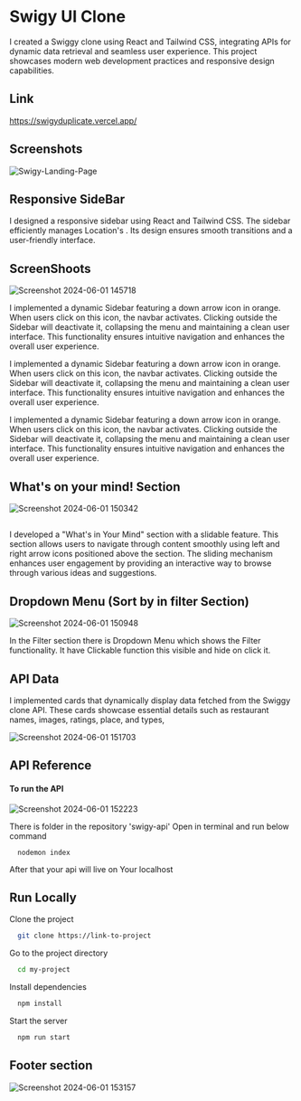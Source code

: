 # Swigy UI Clone 
I created a Swiggy clone using React and Tailwind CSS, integrating APIs for dynamic data retrieval and seamless user experience. This project showcases modern web development practices and responsive design capabilities.

## Link
https://swigyduplicate.vercel.app/

## Screenshots

![Swigy-Landing-Page](https://github.com/Uditsingh1234/example/assets/141742304/ec9ac00d-a09c-4feb-9f6a-4c9c3dd602df)

## Responsive SideBar

I designed a responsive sidebar using React and Tailwind CSS. The sidebar efficiently manages Location's . Its design ensures smooth transitions and a user-friendly interface.

## ScreenShoots

![Screenshot 2024-06-01 145718](https://github.com/Uditsingh1234/example/assets/141742304/62941f3a-cf49-49fe-8692-d2adf1b45a8a)

I implemented a dynamic Sidebar featuring a down arrow icon in orange. When users click on this icon, the navbar activates. Clicking outside the Sidebar will deactivate it, collapsing the menu and maintaining a clean user interface. This functionality ensures intuitive navigation and enhances the overall user experience.

I implemented a dynamic Sidebar featuring a down arrow icon in orange. When users click on this icon, the navbar activates. Clicking outside the Sidebar will deactivate it, collapsing the menu and maintaining a clean user interface. This functionality ensures intuitive navigation and enhances the overall user experience.

I implemented a dynamic Sidebar featuring a down arrow icon in orange. When users click on this icon, the navbar activates. Clicking outside the Sidebar will deactivate it, collapsing the menu and maintaining a clean user interface. This functionality ensures intuitive navigation and enhances the overall user experience.
## What's on your mind! Section

![Screenshot 2024-06-01 150342](https://github.com/Uditsingh1234/example/assets/141742304/6ee6d84b-4e6f-4768-a0ff-8cb629f221a5)

## 

I developed a "What's in Your Mind" section with a slidable feature. This section allows users to navigate through content smoothly using left and right arrow icons positioned above the section. The sliding mechanism enhances user engagement by providing an interactive way to browse through various ideas and suggestions.


## Dropdown Menu (Sort by in filter Section)

![Screenshot 2024-06-01 150948](https://github.com/Uditsingh1234/example/assets/141742304/1320c706-cd53-441d-8aa3-93bd1ac10884)

In the Filter section there is Dropdown Menu which shows the Filter functionality. It have Clickable function this visible and hide on click it.


## API Data

I implemented cards that dynamically display data fetched from the Swiggy clone API. These cards showcase essential details such as restaurant names, images, ratings, place, and types,

![Screenshot 2024-06-01 151703](https://github.com/Uditsingh1234/example/assets/141742304/79e440d4-873f-46b2-a003-b9d43f198305)



## API Reference

#### To run the API 
![Screenshot 2024-06-01 152223](https://github.com/Uditsingh1234/example/assets/141742304/82eae9d9-fcff-4eef-a6e3-34255cf4306a)

There is folder in the repository 'swigy-api' Open in terminal and run below command

```http
  nodemon index
```

After that your api will live on Your localhost

## Run Locally

Clone the project

```bash
  git clone https://link-to-project
```

Go to the project directory

```bash
  cd my-project
```

Install dependencies

```bash
  npm install
```

Start the server

```bash
  npm run start
```

## Footer section

![Screenshot 2024-06-01 153157](https://github.com/Uditsingh1234/example/assets/141742304/98fb35da-0dc5-453d-8f6f-b687e468500a)
